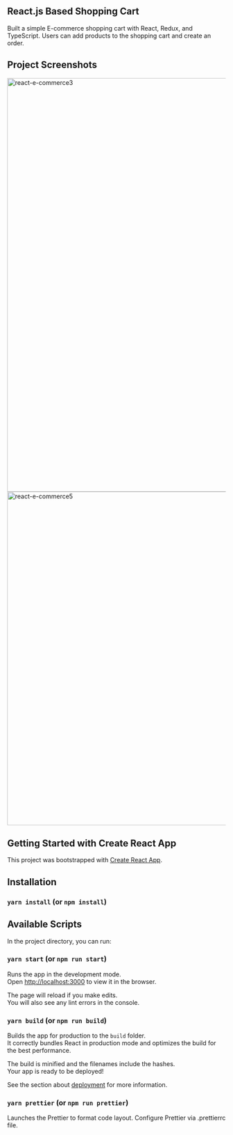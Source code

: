 ## React.js Based Shopping Cart

Built a simple E-commerce shopping cart with React, Redux, and TypeScript. Users can add products to the shopping cart and create an order.

## Project Screenshots
<img width="951" alt="react-e-commerce3" src="https://user-images.githubusercontent.com/60259324/180563601-5b09b329-db03-4112-a71c-e47aa37d6dd9.png">
<img width="767" alt="react-e-commerce5" src="https://user-images.githubusercontent.com/60259324/180563628-845b5a75-14cd-49c8-b2cd-eed664cee736.png">

## Getting Started with Create React App

This project was bootstrapped with [Create React App](https://github.com/facebook/create-react-app).

## Installation

### `yarn install` (or `npm install`)

## Available Scripts

In the project directory, you can run:

### `yarn start` (or `npm run start`)

Runs the app in the development mode.\
Open [http://localhost:3000](http://localhost:3000) to view it in the browser.

The page will reload if you make edits.\
You will also see any lint errors in the console.

### `yarn build` (or `npm run build`)

Builds the app for production to the `build` folder.\
It correctly bundles React in production mode and optimizes the build for the best performance.

The build is minified and the filenames include the hashes.\
Your app is ready to be deployed!

See the section about [deployment](https://facebook.github.io/create-react-app/docs/deployment) for more information.

### `yarn prettier` (or `npm run prettier`)

Launches the Prettier to format code layout. Configure Prettier via .prettierrc file.

